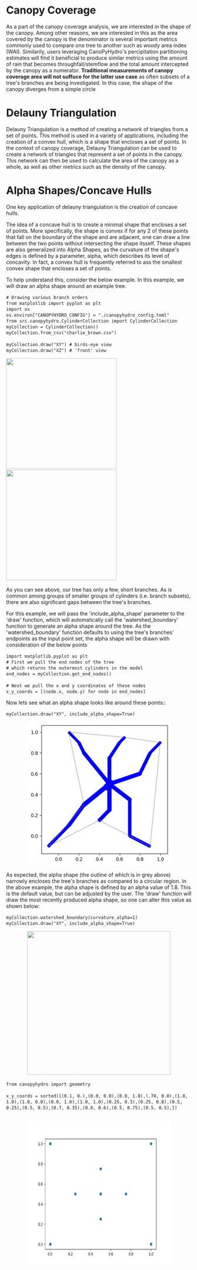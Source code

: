 # Canopy Coverage
As a part of the canopy coverage analysis, we are interested in the shape of the canopy. Among other reasons, we are interested in this as the area covered by the canopy is the denominator is several important metrics commonly used to compare one tree to another such as woody area index (WAI). Similarily, users leveraging CanoPyHydro's percipitation partitioning estimates will find it beneficial to produce similar metrics using the amount of rain that becomes throughfall/stemflow and the total amount intercepted by the canopy as a numerator.
**Traditional measurements of canopy coverage area will not suffuce for the latter use case** as often subsets of a tree's branches are being investigated. In this case, the shape of the canopy diverges from a simple circle

# Delauny Triangulation
Delauny Triangulation is a method of creating a network of triangles from a set of points. This method is used in a variety of applications, including the creation of a convex hull, which is a shape that encloses a set of points. In the context of canopy coverage, Delauny Triangulation can be used to create a network of triangles that represent a set of points in the canopy. This network can then be used to calculate the area of the canopy as a whole, as well as other metrics such as the density of the canopy.

# Alpha Shapes/Concave Hulls
One key application of delauny triangulation is the creation of concave hulls.

The idea of a concave hull is to create a minimal shape that encloses a set of points. More specifically, the shape is convex if for any 2 of these points that fall on the boundary of the shape and are adjacent, one can draw a line between the two points without intersecting the shape itsself. These shapes are also generalized into Alpha Shapes, as the curvature of the shape's edges is defined by a parameter, alpha, which describes its level of concavity. In fact, a convex hull is frequently referred to ass the smallest convex shape that encloses a set of points.

To help understand this, consider the below example. In this example, we will draw an alpha shape around an example tree.

```{python}
# Drawing various branch orders
from matplotlib import pyplot as plt
import os
os.environ["CANOPYHYDRO_CONFIG"] = "./canopyhydro_config.toml"
from src.canopyhydro.CylinderCollection import CylinderCollection
myCollection = CylinderCollection()
myCollection.from_csv("charlie_brown.csv")

myCollection.draw("XY") # birds-eye view
myCollection.draw("XZ") # 'front' view
```

<div class="container">
    <img src="../imgs/charlie_brown_XZ_hull_tutorial.png" height="300" width="300">
    <img src="../imgs/charlie_brown_XY_hull_tutorial.png" height="300" width="300">
</p>

As you can see above, our tree has only a few, short branches. As is common among groups of smaller groups of cylinders (i.e. branch subsets), there are also significant gaps between the tree's branches.

For this example, we will pass the 'include_alpha_shape' parameter to the 'draw' function, which will automatically call the 'watershed_boundary' function to generate an alpha shape around the tree. As the 'watershed_boundary' function defaults to using the tree's branches' endpoints as the input point set, the alpha shape will be drawn with consideration of the below points

```{python}
import matplotlib.pyplot as plt
# First we pull the end nodes of the tree
# which returns the outermost cylinders in the model
end_nodes = myCollection.get_end_nodes()

# Next we pull the x and y coordinates of these nodes
x_y_coords = [(node.x, node.y) for node in end_nodes]

```


 Now lets see what an alpha shape looks like around these points::

```{python}
myCollection.draw("XY", include_alpha_shape=True)
```
<p align="center">
    <img src="../imgs/charlie_brown_alphashape.png" height="390" width="390">
</p>
<p>
As expected, the alpha shape (the outline of which is in grey above) narrowly encloses the tree's branches as compared to a circular region. In the above example, the alpha shape is defined by an alpha value of 1.8. This is the default value, but can be adjusted by the user. The 'draw' function will draw the most recently produced alpha shape, so one can alter this value as shown below:
</p>

```{python}
myCollection.watershed_boundary(curvature_alpha=1)
myCollection.draw("XY", include_alpha_shape=True)
```
<p align="center">
    <img src="../imgs/charlie_brown_low_alpha_XY_hull_tutorial.png" height="390" width="390">
</p>

```{python}
from canopyhydro import geometry

x_y_coords = sorted([(0.1, 0.),(0.0, 0.0),(0.0, 1.0),(.70, 0.0),(1.0, 1.0),(1.0, 0.0),(0.0, 1.0),(1.0, 1.0),(0.25, 0.3),(0.25, 0.8),(0.5, 0.25),(0.5, 0.5),(0.7, 0.35),(0.8, 0.6),(0.5, 0.75),(0.5, 0.5),])


```


<p align="center">
    <img src="./imgs/alpha_shape_scatter.png" height="390" width="390">
</p>



```{python}
```
